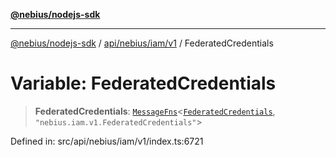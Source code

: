 [**@nebius/nodejs-sdk**](../../../../../README.md)

---

[@nebius/nodejs-sdk](../../../../../README.md) / [api/nebius/iam/v1](../README.md) / FederatedCredentials

# Variable: FederatedCredentials

> **FederatedCredentials**: [`MessageFns`](../../../../../runtime/protos/core/interfaces/MessageFns.md)\<[`FederatedCredentials`](../interfaces/FederatedCredentials.md), `"nebius.iam.v1.FederatedCredentials"`\>

Defined in: src/api/nebius/iam/v1/index.ts:6721
